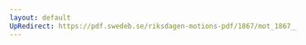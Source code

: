 ```yaml
---
layout: default
UpRedirect: https://pdf.swedeb.se/riksdagen-motions-pdf/1867/mot_1867__ak__00130/mot_1867__ak__00130_001.pdf
---
```

